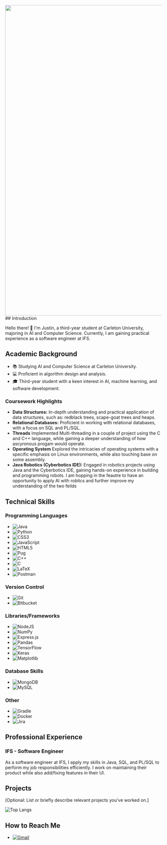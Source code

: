 <img src="https://wallpapers.com/images/featured/retro-city-w3l254rpv4tjtf6w.jpg" width = 1000>
## Introduction

Hello there! 👋 I'm Justin, a third-year student at Carleton University, majoring in AI and Computer Science. Currently, I am gaining practical experience as a software engineer at IFS.

## Academic Background

- 📚 Studying AI and Computer Science at Carleton University.
- 💻 Proficient in algorithm design and analysis.
- 🎓 Third-year student with a keen interest in AI, machine learning, and software development.

### Coursework Highlights

- **Data Structures:** In-depth understanding and practical application of data structures, such as: redblack trees, scape-goat trees and heaps.
- **Relational Databases:** Proficient in working with relational databases, with a focus on SQL and PL/SQL.
- **Threads** Implemented Multi-threading in a couple of project using the C and C++ language, while gaining a deeper understanding of how ascyronous progam would operate.
- **Operating System** Explored the intricacies of operating systems with a specific emphasis on Linux environments, while also touching base on some assembly.
- **Java Robotics (Cyberbotics IDE):** Engaged in robotics projects using Java and the Cyberbotics IDE, gaining hands-on experience in building and programming robots. I am hopping in the feautre to have an opportunity to apply AI with robitcs and further improve my understanding of the two feilds

## Technical Skills

### Programming Languages

- ![Java](https://img.shields.io/badge/java-%23ED8B00.svg?style=for-the-badge&logo=openjdk&logoColor=white)
- ![Python](https://img.shields.io/badge/python-3670A0?style=for-the-badge&logo=python&logoColor=ffdd54)
- ![CSS3](https://img.shields.io/badge/css3-%231572B6.svg?style=for-the-badge&logo=css3&logoColor=white)
- ![JavaScript](https://img.shields.io/badge/javascript-%23323330.svg?style=for-the-badge&logo=javascript&logoColor=%23F7DF1E)
- ![HTML5](https://img.shields.io/badge/html5-%23E34F26.svg?style=for-the-badge&logo=html5&logoColor=white)
- ![Pug](https://img.shields.io/badge/Pug-FFF?style=for-the-badge&logo=pug&logoColor=A86454)
- ![C++](https://img.shields.io/badge/c++-%2300599C.svg?style=for-the-badge&logo=c%2B%2B&logoColor=white)
- ![C](https://img.shields.io/badge/c-%2300599C.svg?style=for-the-badge&logo=c&logoColor=white)
- ![LaTeX](https://img.shields.io/badge/latex-%23008080.svg?style=for-the-badge&logo=latex&logoColor=white)
- ![Postman](https://img.shields.io/badge/Postman-FF6C37?style=for-the-badge&logo=postman&logoColor=white)
  

### Version Control

- ![Git](https://img.shields.io/badge/git-%23F05033.svg?style=for-the-badge&logo=git&logoColor=white)
- ![Bitbucket](https://img.shields.io/badge/bitbucket-%230047B3.svg?style=for-the-badge&logo=bitbucket&logoColor=white)
  
### Libraries/Frameworks

- ![NodeJS](https://img.shields.io/badge/node.js-6DA55F?style=for-the-badge&logo=node.js&logoColor=white)
- ![NumPy](https://img.shields.io/badge/numpy-%23013243.svg?style=for-the-badge&logo=numpy&logoColor=white)
- ![Express.js](https://img.shields.io/badge/express.js-%23404d59.svg?style=for-the-badge&logo=express&logoColor=%2361DAFB)
- ![Pandas](https://img.shields.io/badge/pandas-%23150458.svg?style=for-the-badge&logo=pandas&logoColor=white)
- ![TensorFlow](https://img.shields.io/badge/TensorFlow-%23FF6F00.svg?style=for-the-badge&logo=TensorFlow&logoColor=white)
- ![Keras](https://img.shields.io/badge/Keras-%23D00000.svg?style=for-the-badge&logo=Keras&logoColor=white)
- ![Matplotlib](https://img.shields.io/badge/Matplotlib-%23ffffff.svg?style=for-the-badge&logo=Matplotlib&logoColor=black)

### Database Skills

- ![MongoDB](https://img.shields.io/badge/MongoDB-%234ea94b.svg?style=for-the-badge&logo=mongodb&logoColor=white)
- ![MySQL](https://img.shields.io/badge/mysql-%2300f.svg?style=for-the-badge&logo=mysql&logoColor=white)

### Other

- ![Gradle](https://img.shields.io/badge/Gradle-02303A.svg?style=for-the-badge&logo=Gradle&logoColor=white)
- ![Docker](https://img.shields.io/badge/docker-%230db7ed.svg?style=for-the-badge&logo=docker&logoColor=white)
- ![Jira](https://img.shields.io/badge/jira-%230A0FFF.svg?style=for-the-badge&logo=jira&logoColor=white)
  
## Professional Experience

### IFS - Software Engineer

As a software engineer at IFS, I apply my skills in Java, SQL, and PL/SQL to perform my job responsibilities efficiently. I work on maintaining their product while also add/fixing features in their UI.

## Projects

[Optional: List or briefly describe relevant projects you've worked on.]


![Top Langs](https://github-readme-stats.vercel.app/api/top-langs/?username=TiredCat8&langs_count=8)

## How to Reach Me

- [![Gmail](https://img.shields.io/badge/Gmail-D14836?style=for-the-badge&logo=gmail&logoColor=white)](mailto:JustinLaalo@gmail.com)
